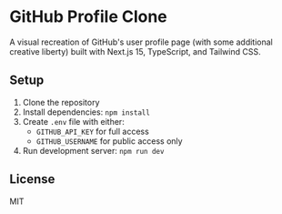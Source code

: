 # GitHub Profile Clone

A visual recreation of GitHub's user profile page (with some additional creative liberty) built with Next.js 15, TypeScript, and Tailwind CSS.

## Setup

1. Clone the repository
2. Install dependencies: `npm install`
3. Create `.env` file with either:
   - `GITHUB_API_KEY` for full access
   - `GITHUB_USERNAME` for public access only
4. Run development server: `npm run dev`

## License

MIT
